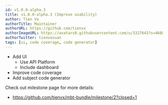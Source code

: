 ```yaml
---
id: v1.0.0-alpha.3
title: v1.0.0-alpha.3 (Improve usability)
author: Tien Vo
authorTitle: Maintainer
authorURL: https://github.com/tienvx
authorImageURL: https://avatars0.githubusercontent.com/u/3327643?s=460&v=4
authorTwitter: tienvoxuan
tags: [ui, code coverage, code generator]
---
```


* Add UI
  * Use API Platform
  * Include dashboard
* Improve code coverage
* Add subject code generator

Check out milestone page for more details:
* https://github.com/tienvx/mbt-bundle/milestone/2?closed=1

